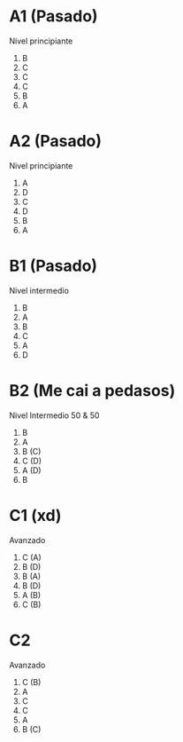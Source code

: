 
# A1 (Pasado)
Nivel principiante
1) B
2) C
3) C
4) C
5) B
6) A

# A2 (Pasado)
Nivel principiante
1) A
2) D
3) C
4) D
5) B
6) A

# B1 (Pasado)
Nivel intermedio
1) B
2) A
3) B
4) C
5) A
6) D

# B2 (Me cai a pedasos)
Nivel Intermedio 50 & 50
1) B
2) A
3) B (C)
4) C (D)
5) A (D)
6) B

# C1 (xd)
Avanzado
1) C (A)
2) B (D)
3) B (A)
4) B (D)
5) A (B)
6) C (B)

# C2 
Avanzado

1) C (B)
2) A
3) C
4) C
5) A
6) B (C)